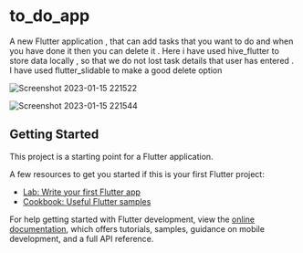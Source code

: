# to_do_app

A new Flutter application , that can add tasks that you want to do and when you have done it then you can delete it .
Here i have used hive_flutter to store data locally , so that we do not lost task details that user has entered .
I have used flutter_slidable to make a good delete option 
 
![Screenshot 2023-01-15 221522](https://user-images.githubusercontent.com/87494881/215278429-8d60c260-c455-4fa5-8e41-dd0bba58d60e.png)

![Screenshot 2023-01-15 221544](https://user-images.githubusercontent.com/87494881/215278442-ef9d2bf5-0473-4e69-926a-01895b94d750.png)


## Getting Started

This project is a starting point for a Flutter application.

A few resources to get you started if this is your first Flutter project:

- [Lab: Write your first Flutter app](https://docs.flutter.dev/get-started/codelab)
- [Cookbook: Useful Flutter samples](https://docs.flutter.dev/cookbook)

For help getting started with Flutter development, view the
[online documentation](https://docs.flutter.dev/), which offers tutorials,
samples, guidance on mobile development, and a full API reference.
